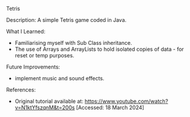 Tetris

Description:
A simple Tetris game coded in Java.

What I Learned:
- Familiarising myself with Sub Class inheritance.
- The use of Arrays and ArrayLists to hold isolated copies of data - for reset or temp purposes.

Future Improvements:
- implement music and sound effects.

References:
- Original tutorial available at: https://www.youtube.com/watch?v=N1ktYfszqnM&t=200s [Accessed: 18 March 2024]






